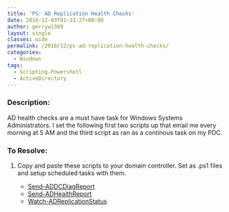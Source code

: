 ```yaml
---
title: 'PS: AD Replication Health Checks'
date: 2016-12-03T01:33:27+00:00
author: gerryw1389
layout: single
classes: wide
permalink: /2016/12/ps-ad-replication-health-checks/
categories:
  - Windows
tags:
  - Scripting-Powershell
  - ActiveDirectory
---
```

<!--more-->

### Description:

AD health checks are a must have task for Windows Systems Administrators. I set the following first two scripts up that email me every morning at 5 AM and the third script as ran as a continous task on my PDC.

### To Resolve:

1. Copy and paste these scripts to your domain controller. Set as .ps1 files and setup scheduled tasks with them.

   - [Send-ADDCDiagReport](https://github.com/gerryw1389/powershell/blob/main/gwActiveDirectory/Public/Send-ADDCDiagReport.ps1)
   - [Send-ADHealthReport](https://github.com/gerryw1389/powershell/blob/main/gwActiveDirectory/Public/Send-ADHealthReport.ps1)
   - [Watch-ADReplicationStatus](https://github.com/gerryw1389/powershell/blob/main/gwActiveDirectory/Public/Watch-ADReplicationStatus.ps1)